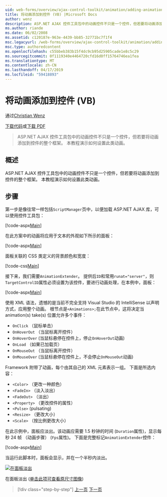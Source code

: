 ```yaml
---
uid: web-forms/overview/ajax-control-toolkit/animation/adding-animation-to-a-control-vb
title: 将动画添加到控件 (VB) |Microsoft Docs
author: wenz
description: ASP.NET AJAX 控件工具包中的动画控件不只是一个控件，但若要将动画添加到控件的整个框架。 本教程演示如何...
ms.author: riande
ms.date: 06/02/2008
ms.assetid: c120187e-963e-4439-bb85-32771bc7f1f4
msc.legacyurl: /web-forms/overview/ajax-control-toolkit/animation/adding-animation-to-a-control-vb
msc.type: authoredcontent
ms.openlocfilehash: c55bbeb383b15f4dc9cb95d25905cade1e8c5c29
ms.sourcegitcommit: 0f1119340e4464720cfd16d0ff15764746ea1fea
ms.translationtype: MT
ms.contentlocale: zh-CN
ms.lasthandoff: 04/17/2019
ms.locfileid: "59418893"
---
```

# <a name="adding-animation-to-a-control-vb"></a>将动画添加到控件 (VB)

通过[Christian Wenz](https://github.com/wenz)

[下载代码](http://download.microsoft.com/download/f/9/a/f9a26acd-8df4-4484-8a18-199e4598f411/Animation1.vb.zip)或[下载 PDF](http://download.microsoft.com/download/6/7/1/6718d452-ff89-4d3f-a90e-c74ec2d636a3/animation1VB.pdf)

> ASP.NET AJAX 控件工具包中的动画控件不只是一个控件，但若要将动画添加到控件的整个框架。 本教程演示如何设置此类动画。


## <a name="overview"></a>概述

ASP.NET AJAX 控件工具包中的动画控件不只是一个控件，但若要将动画添加到控件的整个框架。 本教程演示如何设置此类动画。

## <a name="steps"></a>步骤

第一步是像往常一样包括`ScriptManager`页中，以便加载 ASP.NET AJAX 库，可以使用控件工具包：

[!code-aspx[Main](adding-animation-to-a-control-vb/samples/sample1.aspx)]

在此方案中的动画将应用于文本的外观如下所示的面板：

[!code-aspx[Main](adding-animation-to-a-control-vb/samples/sample2.aspx)]

面板关联的 CSS 类定义的背景颜色和宽度：

[!code-css[Main](adding-animation-to-a-control-vb/samples/sample3.css)]

接下来，我们需要`AnimationExtender`。 提供后`ID`和常用`runat="server"`，则`TargetControlID`属性必须设置为该控件，要进行动画处理，在本例中，面板：

[!code-aspx[Main](adding-animation-to-a-control-vb/samples/sample4.aspx)]

使用 XML 语法，遗憾的是当前不完全支持 Visual Studio 的 IntelliSense 以声明方式，应用整个动画。 根节点是`<Animations>;`在此节点中，这将决定当 animation(s) take(s) 位置允许多个事件：

- `OnClick` （鼠标单击）
- `OnHoverOut` （当鼠标离开控件）
- `OnHoverOver` (当鼠标悬停在控件上，停止`OnHoverOut`动画)
- `OnLoad` （如果已加载页）
- `OnMouseOut` （当鼠标离开控件）
- `OnMouseOver` (当鼠标悬停在控件上，不会停止`OnMouseOut`动画)

Framework 附带了动画，每个由其自己的 XML 元素表示一组。 下面是所选内容：

- `<Color>` （更改一种颜色）
- `<FadeIn>` （淡入淡出）
- `<FadeOut>` （淡出）
- `<Property>` （更改控件的属性）
- `<Pulse>` (pulsating)
- `<Resize>` （更改大小）
- `<Scale>` （按比例更改大小）

在此示例中，面板应淡出。该动画应需要 1.5 秒钟的时间 (`Duration`属性)，显示每秒 24 帧 （动画步骤） (`Fps`属性)。 下面是完整标记`AnimationExtender`控件：

[!code-aspx[Main](adding-animation-to-a-control-vb/samples/sample5.aspx)]

当运行此脚本时，面板会显示，并在一个半秒内淡出。


[![在面板淡出](adding-animation-to-a-control-vb/_static/image2.png)](adding-animation-to-a-control-vb/_static/image1.png)

在面板淡出 ([单击此项可查看原尺寸图像](adding-animation-to-a-control-vb/_static/image3.png))

> [!div class="step-by-step"]
> [上一页](dynamically-controlling-updatepanel-animations-cs.md)
> [下一页](executing-several-animations-at-the-same-time-vb.md)
